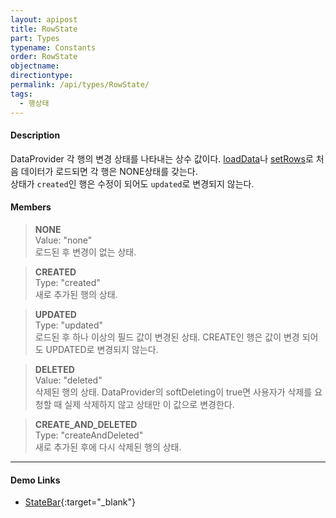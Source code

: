 ```yaml
---
layout: apipost
title: RowState
part: Types
typename: Constants
order: RowState
objectname: 
directiontype: 
permalink: /api/types/RowState/
tags:
  - 행상태
---
```



#### Description

 DataProvider 각 행의 변경 상태를 나타내는 상수 값이다.
[loadData](/api/DataProvider/loadData/)나 [setRows](/api/LocalDataProvider/setRows/)로 처음 데이터가 로드되면 각 행은 NONE상태를 갖는다.    
상태가 `created`인 행은 수정이 되어도 `updated`로 변경되지 않는다.    

#### Members

> **NONE**    
> Value: "none"    
> 로드된 후 변경이 없는 상태.    

> **CREATED**    
> Type: "created"    
> 새로 추가된 행의 상태.    

> **UPDATED**    
> Type: "updated"    
> 로드된 후 하나 이상의 필드 값이 변경된 상태. CREATE인 행은 값이 변경 되어도 UPDATED로 변경되지 않는다.    

> **DELETED**    
> Value: "deleted"    
> 삭제된 행의 상태. DataProvider의 softDeleting이 true면 사용자가 삭제를 요청할 때 실제 삭제하지 않고 상태만 이 값으로 변경한다.    

> **CREATE_AND_DELETED**    
> Type: "createAndDeleted"    
> 새로 추가된 후에 다시 삭제된 행의 상태.    

---

#### Demo Links

* [StateBar](http://demo.realgrid.com/GridComponent/StateBar/){:target="_blank"}